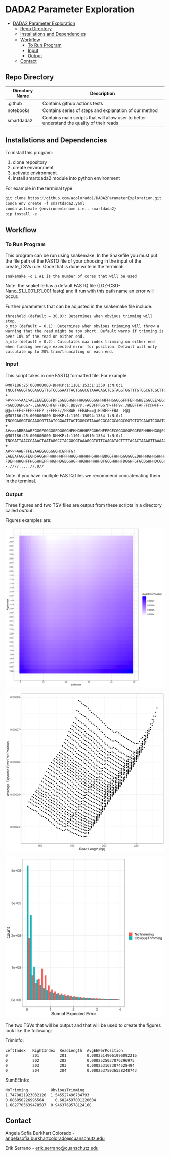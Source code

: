 # DADA2 Parameter Exploration
- [DADA2 Parameter Exploration](#dada2-parameter-exploration)
  - [Repo Directory](#repo-directory)
  - [Installations and Dependencies](#installations-and-dependencies)
  - [Workflow](#workflow)
    - [To Run Program](#to-run-program)
    - [Input](#input)
    - [Output](#output)
  - [Contact](#contact)

## Repo Directory
|Directory Name|Description|
|---------------|-----------|
|.github| Contains github actions tests|
|notebooks| Contains series of steps and explanation of our method|
|smartdada2| Contains main scripts that will allow user to better understand the quality of their reads|

## Installations and Dependencies

To install this program: 

1. clone repository 
2. create environment 
3. activate environment 
4. install smartdada2 module into python environment 

For example in the terminal type: 

```python 
git clone https://github.com/acolorado1/DADA2ParameterExploration.git
conda env create -f smartdada2.yaml
conda activate {environemtnname i.e., smartdada2}
pip install -e .
```

## Workflow 

### To Run Program 

This program can be run using snakemake. In the Snakefile you must put the file path of the FASTQ file of your choosing in the input of the create_TSVs rule. Once that is done write in the terminal: 

```
snakemake -c 1 #1 is the number of cores that will be used
```

Note: the snakefile has a default FASTQ file (LOZ-CSU-Nano_S1_L001_R1_001.fastq) and if run with this path name an error will occur. 

Further parameters that can be adjusted in the snakemake file include: 

```
threshold (default = 30.0): Determines when obvious trimming will stop.
o_mtp (default = 0.1): Determines when obvious trimming will throw a warning that the read might be too short. Default warns if trimming is over 10% of the read on either end. 
a_mtp (default = 0.2): Calculates max index trimming on either end when finding average expected error for position. Default will only calculate up to 20% trim/truncating on each end. 
```

### Input 

This script takes in one FASTQ formatted file. For example: 

```
@M07186:25:000000000-DHMKP:1:1101:15331:1350 1:N:0:1
TNCGTAGGGTGCGAGCGTTGTCCGGAATTACTGGGCGTAAAGAGCTCGTAGGTGGTTTGTCGCGTCGCTTGTGAAAGCCCGGGGCTTAACTCCGGGTCTGCAGGCGATACGGGCATAACTTGAGTGCTGTAGGGGAGACTGGAATTCCTGGTGTAGCGGTGGAATGCGCAGATATCAGGAGGAACACCGATGGCGAAGGCAGGTCTCTGGGCAGTAACTGACGCTGAGGAGCGAAAGCATGGGGAGCGAAC
+
>#>>>>>AA1>AEEEGEEGGFDFEGGEGHGHHHHGGGGGGGHHHFHHGGGGGFFFEFHGHBEGGCEE>EGGHHBBF1GGHGGGGGGHGHFHDHGGCBCGCGFH0EC/CGCGCGCGHEFCGHHGC=<GGDDDGHGG?-.EGHACCHFGFFFBCF.BB9?@;-AEBFFFGG?@-FFF9/;/BEBFFAFFF@@@FF--@@=?EFF<FFFFFFEF?-;FFFBF//FBBAB-FEBAE==@;B9BFFFFBA-->@@-
@M07186:25:000000000-DHMKP:1:1101:15094:1354 1:N:0:1
TNCGGAGGGTGCAAGCGTTAATCGGAATTACTGGGCGTAAAGCGCACGCAGGCGGTCTGTCAAGTCGGATGTGAAATCCCCGGGCTCAACCTGGGAACTGCATTCGAAACTGGCAGGCTAGAGTCTTGTAGAGGGGGGTAGAATTCCAGGTGTAGCGGTGAAATGCGTAGAGATCTGGAGGAATACCGGTGGCGAAGGCGGCCCCCTGGACAAAGACTGACGCTCAGGTGCGAAAGCGTGGGGAGCAAACA
+
A#>>>ABBBAABFGGGFGGGGGFDGGGGHFHHGHHHFFGGHGHFEEGECGGGGGGFGGEGFHHHHHGG@EGFGHFHHHHHGGGGGGHHFGHHHHGHHGHFHHHHHHHEE@GHHHHGGGHGHFGHHHHGHFHHHHGGGFFFFFFFFFFFFFFFFFFFFFFFFFFFFFFFFFFFFFFFFFFFFFFFFFFFFFFFFFFACDFAFFDAFFFFFFFFFFFFFFFFFFDDDDFFFFBFDDCFFFFFFFFFFFFFFFF
@M07186:25:000000000-DHMKP:1:1101:14910:1354 1:N:0:1
TNCGATTAACCCAAACTAATAGGCCTACGGCGTAAAGCGTGTTCAAGATACTTTTACACTAAAGTTAAAACTTAACTAAGCCGTAAAAAGCTACAGTTATCATAAAATAAACCACGAAAGTGACTTTATAATAATCTGACTACACGATAGCTAAGACCCAAACTGGGATTAGAAACCCCTGTAGTCCGGCTGGCTGACTATCTCGTATGCCGTCTTCTGCTTGAAAAAAAAAAAATAGACGTGCTAGGTAT
+
A#>>>AABFFFB2AAEGGGGGGGHCGFHFG?EAEEAFGGGFEGH5AGGHFHHHHHHFFHHHGGHHHHHHGHHHHBDGGFHHHGGGGGGEDHHHHGHHGHHHHHFGEFGGFFFFFEFGGEF?FDEFHHHGHFFHGGHHEFFHHGHHDGEGGHGFHHGHHHHHHHBFGCGHHHHFDGGHFGFGCDGHHHDCGGCCABEGGHHH0CGHGGG/FGGG@FFGGGGFEFFB0CFBB<-;--.////.....//.9//
```

Note: if you have multiple FASTQ files we recommend concatenating them in the terminal. 

### Output 

Three figures and two TSV files are output from these scripts in a directory called *output*. 

Figures examples are: 

![Heatmap](https://github.com/acolorado1/DADA2ParameterExploration/blob/d4fd1382abd207a2ad6dc1569193ea5f6ba067ba/example_output/HeatmapIndexValueByAvgEE.png)

![Scatterplot](https://github.com/acolorado1/DADA2ParameterExploration/blob/d4fd1382abd207a2ad6dc1569193ea5f6ba067ba/example_output/ScatterReadLengthByAvgEE.png)

![Histogram](https://github.com/acolorado1/DADA2ParameterExploration/blob/d4fd1382abd207a2ad6dc1569193ea5f6ba067ba/example_output/HistogramRetainedReadCount.png)

The two TSVs that will be output and that will be used to create the figures look like the following: 

TrimInfo:

```
LeftIndex	RightIndex	ReadLength	AvgEEPerPosition
0	        201	        201	        0.00025149061996092216
0	        202	        202	        0.0002525037876296975
0	        203	        203	        0.0002531623874528494
0	        204	        204	        0.00025375036528248743
```

SumEEInfo: 

```
NoTrimming	        ObviousTrimming
1.7478821923032126	1.545527496734793
0.686050226996564	  0.6824597001220604
1.6827705639478587	0.9463769578124168
```

## Contact 

Angela Sofia Burkhart Colorado - angelasofia.burkhartcolorado@cuanschutz.edu

Erik Serrano - erik.serrano@cuanschutz.edu

